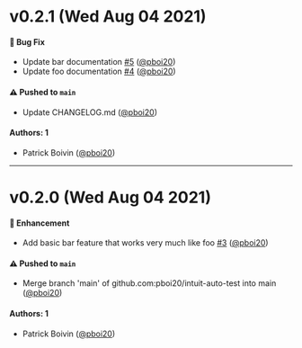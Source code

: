 # v0.2.1 (Wed Aug 04 2021)

#### 🐛 Bug Fix

- Update bar documentation [#5](https://github.com/pboi20/intuit-auto-test/pull/5) ([@pboi20](https://github.com/pboi20))
- Update foo documentation [#4](https://github.com/pboi20/intuit-auto-test/pull/4) ([@pboi20](https://github.com/pboi20))

#### ⚠️ Pushed to `main`

- Update CHANGELOG.md ([@pboi20](https://github.com/pboi20))

#### Authors: 1

- Patrick Boivin ([@pboi20](https://github.com/pboi20))

---

# v0.2.0 (Wed Aug 04 2021)

#### 🚀 Enhancement

- Add basic bar feature that works very much like foo [#3](https://github.com/pboi20/intuit-auto-test/pull/3) ([@pboi20](https://github.com/pboi20))

#### ⚠️ Pushed to `main`

- Merge branch 'main' of github.com:pboi20/intuit-auto-test into main ([@pboi20](https://github.com/pboi20))

#### Authors: 1

- Patrick Boivin ([@pboi20](https://github.com/pboi20))

